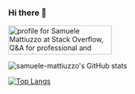 ### Hi there 👋

<a href="https://stackoverflow.com/users/754484/samuele-mattiuzzo"><img src="https://stackoverflow.com/users/flair/754484.png?theme=dark" width="208" height="58" alt="profile for Samuele Mattiuzzo at Stack Overflow, Q&amp;A for professional and enthusiast programmers" title="profile for Samuele Mattiuzzo at Stack Overflow, Q&amp;A for professional and enthusiast programmers"></a>

![samuele-mattiuzzo's GitHub stats](https://github-readme-stats.vercel.app/api?username=samuele-mattiuzzo&count_private=true&show_icons=true&theme=outrun)

[![Top Langs](https://github-readme-stats.vercel.app/api/top-langs/?username=samuele-mattiuzzo&show_icons=true&theme=outrun&layout=compact)](https://github.com/anuraghazra/github-readme-stats)
